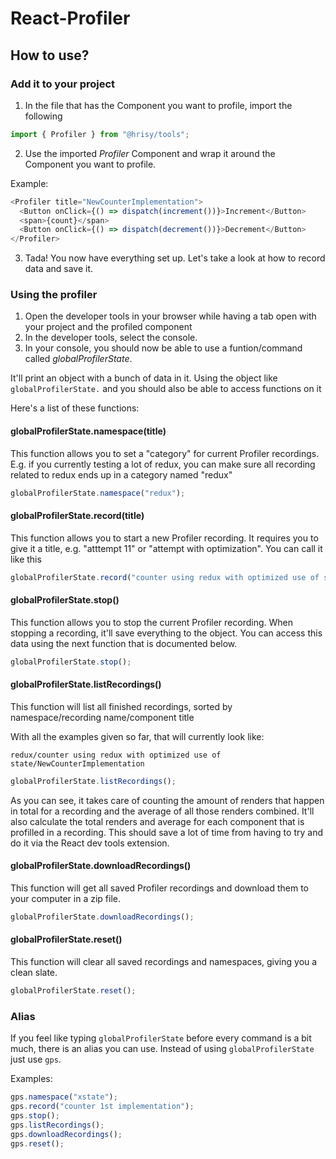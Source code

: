 # React-Profiler

## How to use?

### Add it to your project

1. In the file that has the Component you want to profile, import the following

```javascript
import { Profiler } from "@hrisy/tools";
```

2. Use the imported *Profiler* Component and wrap it around the Component you want to profile.

Example:

```javascript
<Profiler title="NewCounterImplementation">
  <Button onClick={() => dispatch(increment())}>Increment</Button>
  <span>{count}</span>
  <Button onClick={() => dispatch(decrement())}>Decrement</Button>
</Profiler>
```

3. Tada! You now have everything set up. Let's take a look at how to record data and save it.

### Using the profiler

1. Open the developer tools in your browser while having a tab open with your project and the profiled component
2. In the developer tools, select the console.
3. In your console, you should now be able to use a funtion/command called *globalProfilerState*.


It'll print an object with a bunch of data in it. Using the object like `globalProfilerState.` and you should also be able to access functions on it

Here's a list of these functions:

#### globalProfilerState.namespace(title)

This function allows you to set a "category" for current Profiler recordings. E.g. if you currently testing a lot of redux, you can make sure all recording related to redux ends up in a category named "redux"

```javascript
globalProfilerState.namespace("redux");
```

#### globalProfilerState.record(title)

This function allows you to start a new Profiler recording. It requires you to give it a title, e.g. "atttempt 11" or "attempt with optimization". You can call it like this

```javascript
globalProfilerState.record("counter using redux with optimized use of state");
```

#### globalProfilerState.stop()

This function allows you to stop the current Profiler recording. When stopping a recording, it'll save everything to the object. You can access this data using the next function that is documented below.

```javascript
globalProfilerState.stop();
```

#### globalProfilerState.listRecordings()

This function will list all finished recordings, sorted by namespace/recording name/component title

With all the examples given so far, that will currently look like:

`redux/counter using redux with optimized use of state/NewCounterImplementation`

```javascript
globalProfilerState.listRecordings();
```

As you can see, it takes care of counting the amount of renders that happen in total for a recording and the average of all those renders combined. It'll also calculate the total renders and average for each component that is profilled in a recording. This should save a lot of time from having to try and do it via the React dev tools extension.

#### globalProfilerState.downloadRecordings()

This function will get all saved Profiler recordings and download them to your computer in a zip file.

```javascript
globalProfilerState.downloadRecordings();
```

#### globalProfilerState.reset()

This function will clear all saved recordings and namespaces, giving you a clean slate.

```javascript
globalProfilerState.reset();
```


### Alias

If you feel like typing `globalProfilerState` before every command is a bit much, there is an alias you can use. Instead of using `globalProfilerState` just use `gps`.

Examples:

```javascript
gps.namespace("xstate");
gps.record("counter 1st implementation");
gps.stop();
gps.listRecordings();
gps.downloadRecordings();
gps.reset();
```

